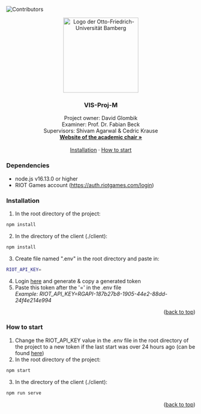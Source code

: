 <div id="top"></div>

![Contributors](https://img.shields.io/badge/Contributors-David-green?style=for-the-badge)

<div align="center">
  <img src="https://upload.wikimedia.org/wikipedia/de/1/1f/Otto-Friedrich-Universität_Bamberg_logo.svg" alt="Logo der Otto-Friedrich-Universität Bamberg" width="200" height="200">
  <h3 align="center">VIS-Proj-M</h3>
  <p align="center">
    Project owner: David Glombik
    <br />
    Examiner: Prof. Dr. Fabian Beck
    <br />
    Supervisors: Shivam Agarwal & Cedric Krause
    <br />
    <a href="https://www.uni-bamberg.de/vis/"><strong>Website of the academic chair »</strong></a>
    <br />
    <br />
    <a href="#installation">Installation</a>
    ·
    <a href="#how-to-start">How to start</a>
  </p>
</div>

### Dependencies

* node.js v16.13.0 or higher
* RIOT Games account (<a href="https://auth.riotgames.com/login">https://auth.riotgames.com/login</a>) 



### Installation

1. In the root directory of the project:
  ```sh
  npm install
  ```
2. In the directory of the client (./client):
  ```sh
  npm install
  ```
3. Create file named ".env" in the root directory and paste in:
  ```sh
  RIOT_API_KEY=
  ```
4. Login <a href="https://developer.riotgames.com/">here</a> and generate & copy a generated token
5. Paste this token after the '=' in the .env file
<br />_Example: RIOT_API_KEY=RGAPI-187b27b8-1905-44e2-88dd-24f4e214e994_
<p align="right">(<a href="#top">back to top</a>)</p>
  
  
  
### How to start

1. Change the RIOT_API_KEY value in the .env file in the root directory of the project to a new token if the last start was over 24 hours ago (can be found <a href="https://developer.riotgames.com/">here</a>)
2. In the root directory of the project:
  ```sh
  npm start
  ```
3. In the directory of the client (./client):
  ```sh
  npm run serve
  ```
<p align="right">(<a href="#top">back to top</a>)</p>
